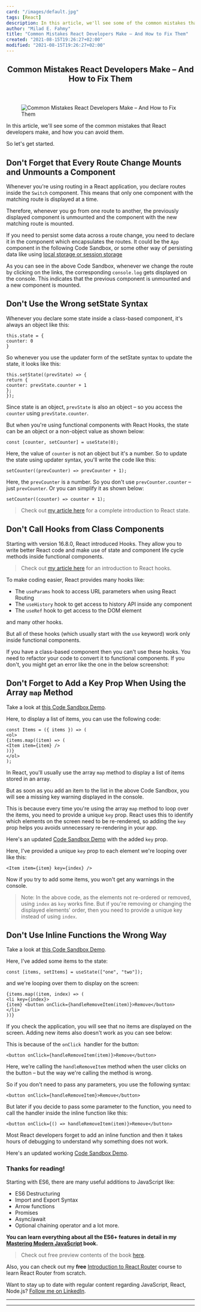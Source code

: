 ```yaml
---
card: "/images/default.jpg"
tags: [React]
description: In this article, we'll see some of the common mistakes that R
author: "Milad E. Fahmy"
title: "Common Mistakes React Developers Make – And How to Fix Them"
created: "2021-08-15T19:26:27+02:00"
modified: "2021-08-15T19:26:27+02:00"
---
```

<div class="site-wrapper">
<main id="site-main" class="site-main outer">
<div class="inner">
<article class="post-full post tag-react tag-javascript ">
<header class="post-full-header">
<h1 class="post-full-title">Common Mistakes React Developers Make – And How to Fix Them</h1>
</header>
<figure class="post-full-image">
<picture>
<source media="(max-width: 700px)" sizes="1px" srcset="data:image/gif;base64,R0lGODlhAQABAIAAAAAAAP///yH5BAEAAAAALAAAAAABAAEAAAIBRAA7 1w">
<source media="(min-width: 701px)" sizes="(max-width: 800px) 400px,
(max-width: 1170px) 700px,
1400px" srcset="/news/content/images/size/w300/2021/05/common_mistakes.jpg 300w,
/news/content/images/size/w600/2021/05/common_mistakes.jpg 600w,
/news/content/images/size/w1000/2021/05/common_mistakes.jpg 1000w,
/news/content/images/size/w2000/2021/05/common_mistakes.jpg 2000w">
<img onerror="this.style.display='none'" src="/news/content/images/size/w2000/2021/05/common_mistakes.jpg" alt="Common Mistakes React Developers Make – And How to Fix Them">
</picture>
</figure>
<section class="post-full-content">
<div class="post-content">
<p>In this article, we'll see some of the common mistakes that React developers make, and how you can avoid them.</p>
<p>So let's get started.</p>
<h2 id="don-t-forget-that-every-route-change-mounts-and-unmounts-a-component">Don't Forget that Every Route Change Mounts and Unmounts a Component</h2>
<p>Whenever you're using routing in a React application, you declare routes inside the <code>Switch</code> component. This means that only one component with the matching route is displayed at a time.</p>
<p>Therefore, whenever you go from one route to another, the previously displayed component is unmounted and the component with the new matching route is mounted.</p>
<p>If you need to persist some data across a route change, you need to declare it in the component which encapsulates the routes. It could be the <code>App</code> component in the following Code Sandbox, or some other way of persisting data like using <a href="https://javascript.plainenglish.io/everything-you-need-to-know-about-html5-local-storage-and-session-storage-479c63415c0a?source=friends_link&amp;sk=f429aa5008683a3b0359db43f976efb3">local storage or session storage</a></p>
<p>As you can see in the above Code Sandbox, whenever we change the route by clicking on the links, the corresponding <code>console.log</code> gets displayed on the console. This indicates that the previous component is unmounted and a new component is mounted.</p>
<h2 id="don-t-use-the-wrong-setstate-syntax">Don't Use the Wrong setState Syntax</h2>
<p>Whenever you declare some state inside a class-based component, it's always an object like this:</p><pre><code class="language-js">this.state = {
counter: 0
}
</code></pre>
<p>So whenever you use the updater form of the setState syntax to update the state, it looks like this:</p><pre><code class="language-js">this.setState((prevState) =&gt; {
return {
counter: prevState.counter + 1
};
});
</code></pre>
<p>Since state is an object, <code>prevState</code> is also an object – so you access the <code>counter</code> using <code>prevState.counter</code>.</p>
<p>But when you're using functional components with React Hooks, the state can be an object or a non-object value as shown below:</p><pre><code class="language-js">const [counter, setCounter] = useState(0);
</code></pre>
<p>Here, the value of <code>counter</code> is not an object but it's a number. So to update the state using updater syntax, you'll write the code like this:</p><pre><code class="language-js">setCounter((prevCounter) =&gt; prevCounter + 1);
</code></pre>
<p>Here, the <code>prevCounter</code> is a number. So you don't use <code>prevCounter.counter</code> – just <code>prevCounter</code>. Or you can simplify it as shown below:</p><pre><code class="language-js">setCounter((counter) =&gt; counter + 1);
</code></pre>
<blockquote>Check out <a href="/news/what-is-state-in-react-explained-with-examples/">my article here</a> for a complete introduction to React state.</blockquote>
<h2 id="don-t-call-hooks-from-class-components">Don't Call Hooks from Class Components</h2>
<p>Starting with version 16.8.0, React introduced Hooks. They allow you to write better React code and make use of state and component life cycle methods inside functional components.</p>
<blockquote>Check out <a href="https://levelup.gitconnected.com/an-introduction-to-react-hooks-50281fd961fe?source=friends_link&amp;sk=89baff89ec8bc637e7c13b7554904e54">my article here</a> for an introduction to React hooks.</blockquote>
<p>To make coding easier, React provides many hooks like:</p>
<ul>
<li>The <code>useParams</code> hook to access URL parameters when using React Routing</li>
<li>The <code>useHistory</code> hook to get access to history API inside any component</li>
<li>The <code>useRef</code> hook to get access to the DOM element</li>
</ul>
<p>and many other hooks.</p>
<p>But all of these hooks (which usually start with the <code>use</code> keyword) work only inside functional components.</p>
<p>If you have a class-based component then you can't use these hooks. You need to refactor your code to convert it to functional components. If you don't, you might get an error like the one in the below screenshot:</p>
<h2 id="don-t-forget-to-add-a-key-prop-when-using-the-array-map-method">Don't Forget to Add a Key Prop When Using the Array <code>map</code> Method</h2>
<p>Take a look at <a href="https://codesandbox.io/s/quirky-shockley-bjd6z?file=/src/index.js">this Code Sandbox Demo</a>.</p>
<p>Here, to display a list of items, you can use the following code:</p><pre><code class="language-js">const Items = ({ items }) =&gt; (
&lt;ol&gt;
{items.map((item) =&gt; (
&lt;Item item={item} /&gt;
))}
&lt;/ol&gt;
);
</code></pre>
<p>In React, you'll usually use the array <code>map</code> method to display a list of items stored in an array.</p>
<p>But as soon as you add an item to the list in the above Code Sandbox, you will see a missing key warning displayed in the console.</p>
<p>This is because every time you're using the array <code>map</code> method to loop over the items, you need to provide a unique <code>key</code> prop. React uses this to identify which elements on the screen need to be re-rendered, so adding the <code>key</code> prop helps you avoids unnecessary re-rendering in your app.</p>
<p>Here's an updated <a href="https://codesandbox.io/s/boring-greider-olko7?file=/src/index.js">Code Sandbox Demo</a> with the added <code>key</code> prop.</p>
<p>Here, I've provided a unique <code>key</code> prop to each element we're looping over like this:</p><pre><code class="language-js">&lt;Item item={item} key={index} /&gt;
</code></pre>
<p>Now if you try to add some items, you won't get any warnings in the console.</p>
<blockquote>Note: In the above code, as the elements not re-ordered or removed, using <code>index</code> as <code>key</code> works fine. But if you're removing or changing the displayed elements' order, then you need to provide a unique key instead of using <code>index</code>.</blockquote>
<h2 id="don-t-use-inline-functions-the-wrong-way">Don't Use Inline Functions the Wrong Way</h2>
<p>Take a look at <a href="https://codesandbox.io/s/stupefied-breeze-66nyr?file=/src/index.js">this Code Sandbox Demo</a>.</p>
<p>Here, I've added some items to the state:</p><pre><code class="language-js">const [items, setItems] = useState(["one", "two"]);
</code></pre>
<p>and we're looping over them to display on the screen:</p><pre><code class="language-jsx">{items.map((item, index) =&gt; (
&lt;li key={index}&gt;
{item} &lt;button onClick={handleRemoveItem(item)}&gt;Remove&lt;/button&gt;
&lt;/li&gt;
))}
</code></pre>
<p>If you check the application, you will see that no items are displayed on the screen. Adding new items also doesn't work as you can see below:</p>
<p>This is because of the <code>onClick</code> &nbsp;handler for the button:</p><pre><code class="language-jsx">&lt;button onClick={handleRemoveItem(item)}&gt;Remove&lt;/button&gt;
</code></pre>
<p>Here, we're calling the <code>handleRemoveItem</code> method when the user clicks on the button – but the way we're calling the method is wrong.</p>
<p>So if you don't need to pass any parameters, you use the following syntax:</p><pre><code class="language-jsx">&lt;button onClick={handleRemoveItem}&gt;Remove&lt;/button&gt;
</code></pre>
<p>But later if you decide to pass some parameter to the function, you need to call the handler inside the inline function like this:</p><pre><code class="language-jsx">&lt;button onClick={() =&gt; handleRemoveItem(item)}&gt;Remove&lt;/button&gt;
</code></pre>
<p>Most React developers forget to add an inline function and then it takes hours of debugging to understand why something does not work.</p>
<p>Here's an updated working <a href="https://codesandbox.io/s/polished-moon-02iug?file=/src/index.js">Code Sandbox Demo</a>.</p>
<h3 id="thanks-for-reading-"><strong>Thanks for reading!</strong></h3>
<p>Starting with ES6, there are many useful additions to JavaScript like:</p>
<ul>
<li>ES6 Destructuring</li>
<li>Import and Export Syntax</li>
<li>Arrow functions</li>
<li>Promises</li>
<li>Async/await</li>
<li>Optional chaining operator and a lot more.</li>
</ul>
<p><strong><strong>You can learn everything about all the ES6+ features in detail in my <a href="https://modernjavascript.yogeshchavan.dev/">Mastering Modern JavaScript</a> book.</strong></strong></p>
<blockquote>Check out free preview contents of the book <a href="/news/learn-modern-javascript/">here</a>.</blockquote>
<p>Also, you can check out my <strong><strong>free</strong></strong> <a href="https://yogeshchavan1.podia.com/react-router-introduction">Introduction to React Router</a> course to learn React Router from scratch.</p>
<p>Want to stay up to date with regular content regarding JavaScript, React, Node.js? <a href="https://www.linkedin.com/in/yogesh-chavan97/">Follow me on LinkedIn</a>.</p>
</div>
<hr>
<hr>
</section>
</article>
</div>
</main>
</div>
<!-- Google Tag Manager (noscript) -->
<!-- End Google Tag Manager (noscript) -->
